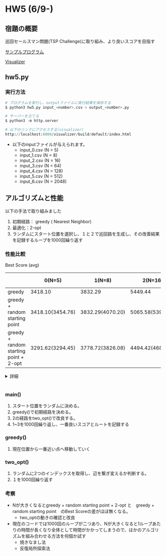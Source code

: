 # HW5 (6/9-)

## 宿題の概要

巡回セールスマン問題(TSP Challenge)に取り組み、より良いスコアを目指す

[サンプルプログラム](https://github.com/hayatoito/google-step-tsp)

[Visualizer](https://hkocinneide.github.io/google-step-tsp/visualizer/build/default/)

## hw5.py

### 実行方法

```python
# プログラムを実行し、outputファイルに実行結果を保存する
$ python3 hw5.py input_<number>.csv > output_<number>.py

# サーバーを立てる
$ python3 -m http.server

# 以下のリンクにアクセスする(visualizer)
http://localhost:8000/visualizer/build/default/index.html
```

- 以下のinputファイルが与えられます。
    - input_0.csv (N = 5)
    - input_1.csv (N = 8)
    - input_2.csv (N = 16)
    - input_3.csv (N = 64)
    - input_4.csv (N = 128)
    - input_5.csv (N = 512)
    - input_6.csv (N = 2048)

## アルゴリズムと性能

以下の手法で取り組みました

1. 初期経路： greedy ( Nearest Neighbor)
2. 最適化：2-opt
3. ランダムにスタート位置を選択し、１と２で巡回路を生成し、その改善結果を記録するループを1000回繰り返す

### 性能比較

Best Score (avg)

|  | 0(N=5)  | 1(N=8) | 2(N=16) | 3(N=64) | 4(N=128) | 5(N=512) | 6(N = 2048) | Time complexity |
| --- | --- | --- | --- | --- | --- | --- | --- | --- |
| greedy | 3418.10 | 3832.29 | 5449.44 | 10519.16 | 12684.06 | 25331.84 | 49892.05 | O(N^2) |
| greedy + random starting point | 3418.10(3454.76) | 3832.29(4070.20) | 5065.58(5395.53) | 9276.22(10195.79) | 12084.32(12861.08) | 24191.6(25370.32) | 47822.41(49254.40) | O(N^2) |
| greedy + random starting point + 2-opt | 3291.62(3294.45) | 3778.72(3826.08) | 4494.42(4688.51) | 8309.83(9457.11) | 11606.27(12459.70) | 23697.62(25169.01) | 47811.95(49222.20) | O(N^2) |

<details>
<summary>詳細</summary>
    
    ### Greedy (greedy.py)
    
     0.  N = 5
    
        Result: 3418.1015991327063
    
    1. N = 8
        
        Result: 3832.2900939051947
        
    2. N = 16
        
        Result: 5449.435265220031
        
    3. N = 64
        
        Result: 10519.161145182472
        
    4. N = 128
        
        Result: 12684.059709833355
        
    5. N = 512
        
        Result: 25331.843307461648
        
    6. N = 2048
        
        Result: 49892.04939109294                                            
        
    
    ### Greedy + random starting point (greedy_random.py)
    
     0.  N = 5
    
        Average: 3454.757470828727
        Minimum: 3418.101599132713
        Maximum: 3518.528644875367
        Variance: 2337.587973759326
    
    1. N = 8
        
        Average: 4070.1972903499336
        Minimum: 3832.2900939051992
        Maximum: 4442.4080877369815
        Variance: 64262.649705978394
        
    2. N = 16
        
        Average: 5395.526137446038
        Minimum: 5065.575697525618
        Maximum: 5843.912855673055
        Variance: 40404.49005109236
        
    3. N = 64
        
        Average: 10195.797389853196
        Minimum: 9276.223768646349
        Maximum: 10831.085625290953
        Variance: 99601.02518983722
        
    4. N = 128
        
        Average: 12861.089106537394
        Minimum: 12084.319160687255
        Maximum: 13576.631405093052
        Variance: 83430.40572205061
        
    5. N = 512
        
        Average: 25370.32499412909
        Minimum: 24191.66096571249
        Maximum: 26765.98705946139
        Variance: 209940.73207004738
        
    6. N = 2048
        
        Average: 49254.397915139656
        Minimum: 47822.4134457014
        Maximum: 51408.67576718584
        Variance: 637420.8454696051
        
    
    ### Greedy + Random starting point +  2-opt (hw5.py)
    
    0.  N = 5
    
        Average: 3394.449861998392
        Minimum: 3291.6217214092458
        Maximum: 3418.101599132713
        Variance: 2432.0641512229304
        
    1. N = 8
        
        Average: 3826.0754313253774
        Minimum: 3778.7154164925378
        Maximum: 3832.2900939051997
        Variance: 294.32651196337963
        
    2. N = 16
        
        Average: 4688.510704416578
        Minimum: 4494.417962262893
        Maximum: 5160.837042299939
        Variance: 50338.672335484305
        
    3. N = 64
        
        Average: 9457.107004635409
        Minimum: 8309.832811152788
        Maximum: 10316.485353002585
        Variance: 95823.09048850952
        
    4. N = 128
        
        Average: 12459.695949359744
        Minimum: 11606.270255881205
        Maximum: 13272.492174238972
        Variance: 83812.15021479875
        
    5. N = 512
        
        Average: 25169.00956865462
        Minimum: 23697.615642377044
        Maximum: 26692.31095570941
        Variance: 232390.18490404254
        
    6. N = 2048
        
        Average: 49222.19565405332
        Minimum: 47811.94786520657
        Maximum: 51413.31162162608
        Variance: 621697.6953752141

</details>        

<br>

### main()

1. スタート位置をランダムに決める。
2. greedy()で初期経路を決める。
3. 2の経路をtwo_opt()で改良する。
4. 1~3を1000回繰り返し、一番良いスコアとルートを記録する

### greedy()

1. 現在位置から一番近い点へ移動していく

### two_opt()

1. ランダムに2つのインデックスを取得し、辺を繋ぎ変えるか判断する。
2. １を1000回繰り返す

### 考察

- Nが大きくなるとgreedy + random starting point + 2-opt と　greedy + random starting point　のBest Scoreの差がほぼ無くなる。
    - two_optの動きの確認と改良
- 現在のコードでは1000回のループが二つあり、Nが大きくなると1ループあたりの時間が長くなり全体として時間がかかってしまうので、ほかのアルゴリズムを組み合わせる方法を何個か試す
    - 焼きなまし法
    - 反復局所探索法